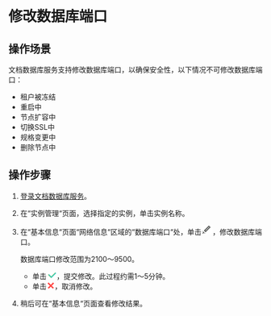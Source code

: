 # 修改数据库端口<a name="zh-cn_topic_change_database_port"></a>

## 操作场景<a name="section4282820218710"></a>

文档数据库服务支持修改数据库端口，以确保安全性，以下情况不可修改数据库端口：

-   租户被冻结
-   重启中
-   节点扩容中
-   切换SSL中
-   规格变更中
-   删除节点中

## 操作步骤<a name="zh-cn_topic_0049044698_section45421719172826"></a>

1.  [登录文档数据库服务](https://support.huaweicloud.com/qs-dds/dds_02_0043.html)。
2.  在“实例管理“页面，选择指定的实例，单击实例名称。
3.  在“基本信息“页面“网络信息“区域的“数据库端口“处，单击![](figures/modify.png)，修改数据库端口。

    数据库端口修改范围为2100～9500。

    -   单击![](figures/ok.png)，提交修改。此过程约需1～5分钟。
    -   单击![](figures/cancel.png)，取消修改。

4.  稍后可在“基本信息“页面查看修改结果。

